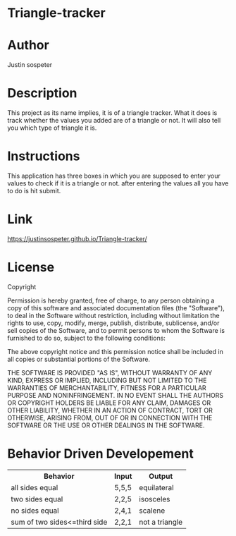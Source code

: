 # Triangle-tracker
# Author
Justin sospeter
# Description
This project as its name implies, it is of a triangle tracker. What it does is track whether the values you added are of a triangle or not. It will also tell you which type of triangle it is.
# Instructions
This application has three boxes in which you are supposed to enter your values to check if it is a triangle or not. after entering the values all you have to do is hit submit.
# Link
https://justinsospeter.github.io/Triangle-tracker/
# License
Copyright <YEAR> <COPYRIGHT HOLDER>

Permission is hereby granted, free of charge, to any person obtaining a copy of this software and associated documentation files (the "Software"), to deal in the Software without restriction, including without limitation the rights to use, copy, modify, merge, publish, distribute, sublicense, and/or sell copies of the Software, and to permit persons to whom the Software is furnished to do so, subject to the following conditions:

The above copyright notice and this permission notice shall be included in all copies or substantial portions of the Software.

THE SOFTWARE IS PROVIDED "AS IS", WITHOUT WARRANTY OF ANY KIND, EXPRESS OR IMPLIED, INCLUDING BUT NOT LIMITED TO THE WARRANTIES OF MERCHANTABILITY, FITNESS FOR A PARTICULAR PURPOSE AND NONINFRINGEMENT. IN NO EVENT SHALL THE AUTHORS OR COPYRIGHT HOLDERS BE LIABLE FOR ANY CLAIM, DAMAGES OR OTHER LIABILITY, WHETHER IN AN ACTION OF CONTRACT, TORT OR OTHERWISE, ARISING FROM, OUT OF OR IN CONNECTION WITH THE SOFTWARE OR THE USE OR OTHER DEALINGS IN THE SOFTWARE.
# Behavior Driven Developement
<table style="width:100%">
  <tr>
    <th>Behavior</th>
    <th>Input</th> 
    <th>Output</th>
  </tr>
  <tr>
    <td>all sides equal</td>
    <td>5,5,5</td> 
    <td>equilateral</td>
  </tr>
  <tr>
    <td>two sides equal</td>
    <td>2,2,5</td> 
    <td>isosceles</td>
  </tr>
 <tr>
    <td>no sides equal</td>
    <td>2,4,1</td> 
    <td>scalene</td>
  </tr>
 <tr>
    <td>sum of two sides<=third side</td>
    <td>2,2,1</td> 
    <td>not a triangle</td>
  </tr>
</table>
